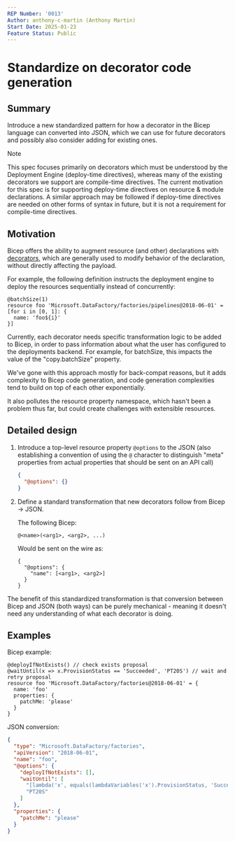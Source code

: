 ```yaml
---
REP Number: '0013'
Author: anthony-c-martin (Anthony Martin)
Start Date: 2025-01-23
Feature Status: Public
---
```


# Standardize on decorator code generation

## Summary

Introduce a new standardized pattern for how a decorator in the Bicep language can converted into JSON, which we can use for future decorators and possibly also consider adding for existing ones.

> [!NOTE]
> This spec focuses primarily on decorators which must be understood by the Deployment Engine (deploy-time directives), whereas many of the existing decorators we support are compile-time directives. The current motivation for this spec is for supporting deploy-time directives on resource & module declarations. A similar approach may be followed if deploy-time directives are needed on other forms of syntax in future, but it is not a requirement for compile-time directives.

## Motivation

Bicep offers the ability to augment resource (and other) declarations with [decorators](https://learn.microsoft.com/en-us/azure/azure-resource-manager/bicep/file#decorators), which are generally used to modify behavior of the declaration, without directly affecting the payload.

For example, the following definition instructs the deployment engine to deploy the resources sequentially instead of concurrently:
```bicep
@batchSize(1)
resource foo 'Microsoft.DataFactory/factories/pipelines@2018-06-01' = [for i in [0, 1]: {
  name: 'foo${i}'
}]
```

Currently, each decorator needs specific transformation logic to be added to Bicep, in order to pass information about what the user has configured to the deployments backend. For example, for batchSize, this impacts the value of the "copy.batchSize" property.

We've gone with this approach mostly for back-compat reasons, but it adds complexity to Bicep code generation, and code generation complexities tend to build on top of each other exponentially.

It also pollutes the resource property namespace, which hasn't been a problem thus far, but could create challenges with extensible resources.

## Detailed design

1. Introduce a top-level resource property `@options` to the JSON (also establishing a convention of using the `@` character to distinguish "meta" properties from actual properties that should be sent on an API call)
    ```json
    {
      "@options": {}
    }
    ```

1. Define a standard transformation that new decorators follow from Bicep -> JSON.

    The following Bicep:
    ```
    @<name>(<arg1>, <arg2>, ...)
    ```
    
    Would be sent on the wire as:
    ```
    {
      "@options": {
        "name": [<arg1>, <arg2>]
      }
    }
    ```

The benefit of this standardized transformation is that conversion between Bicep and JSON (both ways) can be purely mechanical - meaning it doesn't need any understanding of what each decorator is doing.

## Examples

Bicep example:
```bicep
@deployIfNotExists() // check exists proposal
@waitUntil(x => x.ProvisionStatus == 'Succeeded', 'PT20S') // wait and retry proposal
resource foo 'Microsoft.DataFactory/factories@2018-06-01' = {
  name: 'foo'
  properties: {
    patchMe: 'please'
  }
}
```

JSON conversion:
```json
{
  "type": "Microsoft.DataFactory/factories",
  "apiVersion": "2018-06-01",
  "name": "foo",
  "@options": {
    "deployIfNotExists": [],
    "waitUntil": [
      "[lambda('x', equals(lambdaVariables('x').ProvisionStatus, 'Succeeded'))]",
      "PT20S"
    ]
  },
  "properties": {
    "patchMe": "please"
  }
}
```